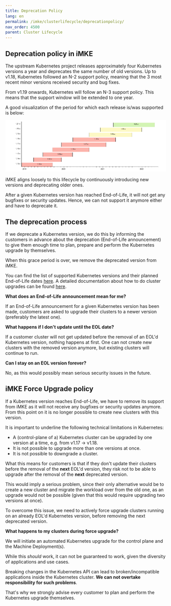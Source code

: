 ```yaml
---
title: Deprecation Policy
lang: en
permalink: /imke/clusterlifecycle/deprecationpolicy/
nav_order: 4500
parent: Cluster Lifecycle
---
```


## Deprecation policy in iMKE

The upstream Kubernetes project releases approximately four Kubernetes versions a year and deprecates the same number of old versions. Up to v1.18, Kubernetes followed an N-2 support policy, meaning that the 3 most recent minor versions received security and bug fixes.

From v1.19 onwards, Kubernetes will follow an N-3 support policy. This means that the support window will be extended to one year.

A good visualization of the period for which each release is/was supported is below:

![K8sVersionSupport](k8s_version_support.png)

iMKE aligns loosely to this lifecycle by continuously introducing new versions and deprecating older ones.

After a given Kubernetes version has reached End-of-Life, it will not get any bugfixes or security updates. Hence, we can not support it anymore either and have to deprecate it.

## The deprecation process

If we deprecate a Kubernetes version, we do this by informing the customers in advance about the deprecation (End-of-Life announcement) to give them enough time to plan, prepare and perform the Kubernetes upgrade by themselves.

When this grace period is over, we remove the deprecated version from iMKE.

You can find the list of supported Kubernetes versions and their planned End-of-Life dates [here](/imke/about/kubernetesversions/). A detailed documentation about how to do cluster upgrades can be found [here](../upgradingacluster/).

**What does an End-of-Life announcement mean for me?**

If an End-of-Life announcement for a given Kubernetes version has been made, customers are asked to upgrade their clusters to a newer version (preferably the latest one).

**What happens if I don't update until the EOL date?**

If a customer cluster will not get updated before the removal of an EOL'd Kubernetes version, nothing happens at first. One can not create new clusters with the removed version anymore, but existing clusters will continue to run.

**Can I stay on an EOL version forever?**

No, as this would possibly mean serious security issues in the future.

## iMKE Force Upgrade policy

If a Kubernetes version reaches End-of-Life, we have to remove its support from iMKE as it will not receive any bugfixes or security updates anymore. From this point on it is no longer possible to create new clusters with this version.

It is important to underline the following technical limitations in Kubernetes:

* A (control-plane of a) Kubernetes cluster can be upgraded by one version at a time, e.g. from v1.17 -> v1.18.
* It is not possible to upgrade more than one versions at once.
* It is not possible to downgrade a cluster.

What this means for customers is that if they don't update their clusters before the removal of the **next** EOL'd version, they risk not to be able to upgrade after the removal of the **next** deprecated version.

This would imply a serious problem, since their only alternative would be to create a new cluster and migrate the workload over from the old one, as an upgrade would not be possible (given that this would require upgrading two versions at once).

To overcome this issue, we need to actively force upgrade clusters running on an already EOL'd Kubernetes version, before removing the next deprecated version.

**What happens to my clusters during force upgrade?**

We will initiate an automated Kubernetes upgrade for the control plane and the Machine Deployment(s).

While this *should* work, it can not be guaranteed to work, given the diversity of applications and use cases.

Breaking changes in the Kubernetes API can lead to broken/incompatible applications inside the Kubernetes cluster. **We can not overtake responsibility for such problems**.

That's why we strongly advise every customer to plan and perform the Kubernetes upgrade themselves.
